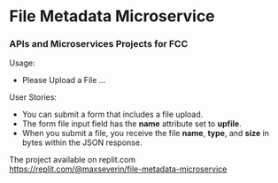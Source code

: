 # File Metadata Microservice

### APIs and Microservices Projects for FCC

Usage:

* Please Upload a File ... 

User Stories:

* You can submit a form that includes a file upload.
* The form file input field has the **name** attribute set to **upfile**.
* When you submit a file, you receive the file **name**, **type**, and **size** in bytes within the JSON response.

The project available on replit.com  
https://replit.com/@maxseverin/file-metadata-microservice
